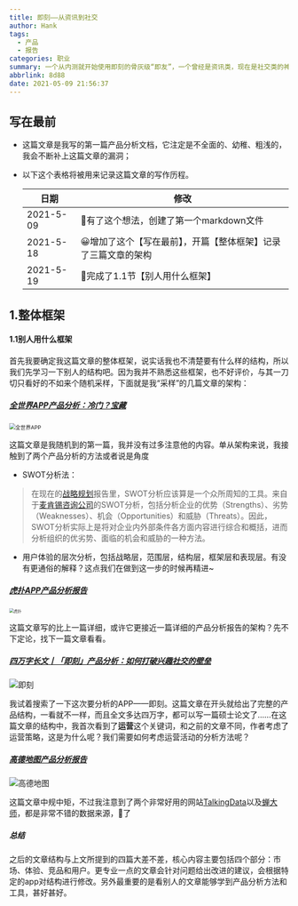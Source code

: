 ```yaml
---
title: 即刻——从资讯到社交
author: Hank
tags:
  - 产品
  - 报告
categories: 职业
summary: 一个从内测就开始使用即刻的骨灰级“即友”，一个曾经是资讯类，现在是社交类的神奇APP。
abbrlink: 8d88
date: 2021-05-09 21:56:37
---
```


## 写在最前

+ 这篇文章是我写的第一篇产品分析文档，它注定是不全面的、幼稚、粗浅的，我会不断补上这篇文章的漏洞；

+ 以下这个表格将被用来记录这篇文章的写作历程。

  | 日期      | 修改                                                         |
  | --------- | ------------------------------------------------------------ |
  | 2021-5-09 | 🚩有了这个想法，创建了第一个markdown文件                      |
  | 2021-5-18 | 😀增加了这个【写在最前】，开篇【整体框架】记录了三篇文章的架构 |
  | 2021-5-19 | 🙂完成了1.1节【别人用什么框架】                               |

## 1.整体框架

#### 1.1别人用什么框架

首先我要确定我这篇文章的整体框架，说实话我也不清楚要有什么样的结构，所以我们先学习一下别人的结构吧。因为我并不熟悉这些框架，也不好评价，与其一刀切只看好的不如来个随机采样，下面就是我“采样”的几篇文章的架构：

##### [全世界APP产品分析：冷门？宝藏](http://www.woshipm.com/evaluating/4391597.html)

<img src="https://my-picbed.oss-cn-hangzhou.aliyuncs.com/img/20210518223206.png" alt="全世界APP" style="zoom: 67%;" />

这篇文章是我随机到的第一篇，我并没有过多注意他的内容。单从架构来说，我接触到了两个产品分析的方法或者说是角度

+ SWOT分析法：

> 在现在的[战略规划](https://wiki.mbalib.com/wiki/战略规划)报告里，SWOT分析应该算是一个众所周知的工具。来自于[麦肯锡咨询公司](https://wiki.mbalib.com/wiki/麦肯锡咨询公司)的SWOT分析，包括分析企业的优势（Strengths）、劣势（Weaknesses）、机会（Opportunities）和威胁（Threats）。因此，SWOT分析实际上是将对企业内外部条件各方面内容进行综合和概括，进而分析组织的优劣势、面临的机会和威胁的一种方法。

+ 用户体验的层次分析，包括战略层，范围层，结构层，框架层和表现层。有没有更通俗的解释？这点我们在做到这一步的时候再精进~

##### [虎扑APP产品分析报告](http://www.woshipm.com/evaluating/3757410.html)

<img src="https://my-picbed.oss-cn-hangzhou.aliyuncs.com/img/20210518224249.png" alt="虎扑" style="zoom:50%;" />

这篇文章写的比上一篇详细，或许它更接近一篇详细的产品分析报告的架构？先不下定论，找下一篇文章看看。

##### [四万字长文丨「即刻」产品分析：如何打破兴趣社交的壁垒 ](http://www.woshipm.com/evaluating/2883948.html)

![即刻](https://my-picbed.oss-cn-hangzhou.aliyuncs.com/img/20210518225319.png)

我试着搜索了一下这次要分析的APP——即刻。这篇文章在开头就给出了完整的产品结构，一看就不一样，而且全文多达四万字，都可以写一篇硕士论文了……在这篇文章的结构中，我首次看到了**运营**这个关键词，和之前的文章不同，作者考虑了运营策略，这是为什么呢？我们需要如何考虑运营活动的分析方法呢？

##### [高德地图产品分析报告](http://www.woshipm.com/evaluating/3429568.html)

![高德地图](https://my-picbed.oss-cn-hangzhou.aliyuncs.com/img/20210519213027.png)

这篇文章中规中矩，不过我注意到了两个非常好用的网站[TalkingData](https://www.talkingdata.com/)以及[蝉大师](https://www.chandashi.com/)，都是非常不错的数据来源，🐎了

##### 总结

之后的文章结构与上文所提到的四篇大差不差，核心内容主要包括四个部分：市场、体验、竞品和用户。更专业一点的文章会针对问题给出改进的建议，会根据特定的app对结构进行修改。另外最重要的是看别人的文章能够学到产品分析方法和工具，甚好甚好。
